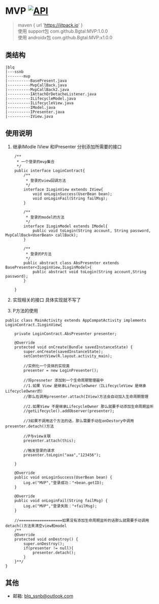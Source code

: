 # MVP [![API](https://img.shields.io/badge/API-21%2B-brightgreen.svg?style=flat)](https://android-arsenal.com/api?level=21)
> maven { url 'https://jitpack.io' }  
> 使用 support包 com.github.Bgtal:MVP:1.0.0   
> 使用 androidx包 com.github.Bgtal:MVP:x1.0.0  
## 类结构
```
|blq
|---ssnb
|-------mvp
|----------BasePresent.java
|----------MvpCallBack.java
|----------MvpCallBack2.java
|----------IAttachOrDetacheListener.java
|----------ILifecycleModel.java
|----------ILifecycleView.java
|----------IModel.java
|----------IPresenter.java
|----------IView.java

```

## 使用说明
1. 继承IModle IView 和IPresenter 分别添加所需要的接口
```
    /**
     * 一个登录的mvp集合
     */
    public interface LoginContract{
        /**
         * 登录的view回调方法
         */
        interface ILoginView extends IView{
            void onLoginSuccess(UserBean bean);
            void onLoginFail(String failMsg);
        }

        /**
         * 登录的model的方法
         */
        interface ILoginModel extends IModel{
            public void toLogin(String account, String password, MvpCallBack<UserBean> callBack);
        }

        /**
         * 登录的P方法
         */
        public abstract class AbsPresenter extends BasePresenter<ILoginView,ILoginModel>{
            public abstract void toLogin(String account,String password);
        }

    }
```

2. 实现相关的接口
具体实现就不写了

3. P方法的使用
```
public class MainActivity extends AppCompatActivity implements LoginContract.ILoginView{

    private LoginContract.AbsPresenter presenter;

    @Override
    protected void onCreate(Bundle savedInstanceState) {
        super.onCreate(savedInstanceState);
        setContentView(R.layout.activity_main);

        //实例化一个具体的实现类
        presenter = new LoginPresenter();

        //将presneter 添加到一个生命周期管理器中
        //1.如果 View 是继承LifecycleOwner（ILifecycleView 是继承 LifecycleOwner的）
        //那么在调用presenter.attach(IView)方法会自动加入生命周期管理

        //2.如果View 不是继承LifecycleOwner 那么就要手动添加生命周期监听  
        //getLifecycle().addObserver(presenter);  

        //3如果不调用这个方法的话，那么需要手动在onDestory中调用 presenter.detach()方法

        //P与view关联
        presenter.attach(this);

        //触发登录的请求
        presenter.toLogin("aaa","123456");

    }

    @Override
    public void onLoginSuccess(UserBean bean) {
        Log.e("MVP","登录成功："+bean.getID);
    }

    @Override
    public void onLoginFail(String failMsg) {
        Log.e("MVP","登录失败："+failMsg);
    }

    //===================如果没有添加生命周期监听的话那么就需要手动调用detach()方法来清空view和model
    /**
    @Override
    protected void onDestroy() {
        super.onDestroy();
        if(presenter != null){
            presenter.detach();
        }
    }**/
}

```


## 其他

- 邮箱: <blq_ssnb@outlook.com>
